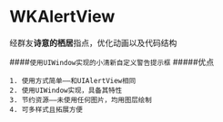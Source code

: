 # WKAlertView

经群友**诗意的栖居**指点，优化动画以及代码结构

####`使用UIWindow实现的小清新自定义警告提示框`
#####优点

    1. 使用方式简单——和UIAlertView相同
    2. 使用UIWindow实现，具备其特性
    3. 节约资源——未使用任何图片，均用图层绘制
    4. 可多样式且拓展方便

